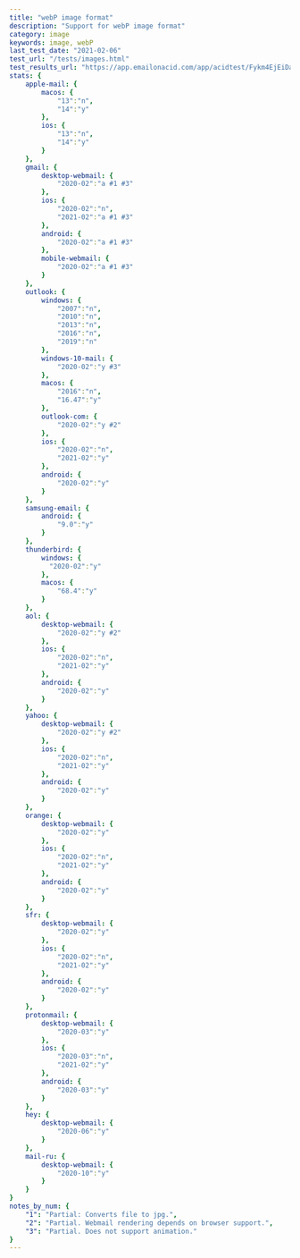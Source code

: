 ```yaml
---
title: "webP image format"
description: "Support for webP image format"
category: image
keywords: image, webP
last_test_date: "2021-02-06"
test_url: "/tests/images.html"
test_results_url: "https://app.emailonacid.com/app/acidtest/Fykm4EjEiDat8FSTWcKYdh26kFWklJuyERBKIsasMB2VH/list"
stats: {
    apple-mail: {
        macos: {
            "13":"n",
            "14":"y"
        },
        ios: {
            "13":"n",
            "14":"y"
        }
    },
    gmail: {
        desktop-webmail: {
            "2020-02":"a #1 #3"
        },
        ios: {
            "2020-02":"n",
            "2021-02":"a #1 #3"
        },
        android: {
            "2020-02":"a #1 #3"
        },
        mobile-webmail: {
            "2020-02":"a #1 #3"
        }
    },
    outlook: {
        windows: {
            "2007":"n",
            "2010":"n",
            "2013":"n",
            "2016":"n",
            "2019":"n"
        },
        windows-10-mail: {
            "2020-02":"y #3"
        },
        macos: {
            "2016":"n",
            "16.47":"y"
        },
        outlook-com: {
            "2020-02":"y #2"
        },
        ios: {
            "2020-02":"n",
            "2021-02":"y"
        },
        android: {
            "2020-02":"y"
        }
    },
    samsung-email: {
        android: {
            "9.0":"y"
        }
    },
    thunderbird: {
        windows: {
          "2020-02":"y"
        },
        macos: {
            "68.4":"y"
        }
    },
    aol: {
        desktop-webmail: {
            "2020-02":"y #2"
        },
        ios: {
            "2020-02":"n",
            "2021-02":"y"
        },
        android: {
            "2020-02":"y"
        }
    },
    yahoo: {
        desktop-webmail: {
            "2020-02":"y #2"
        },
        ios: {
            "2020-02":"n",
            "2021-02":"y"
        },
        android: {
            "2020-02":"y"
        }
    },
    orange: {
        desktop-webmail: {
            "2020-02":"y"
        },
        ios: {
            "2020-02":"n",
            "2021-02":"y"
        },
        android: {
            "2020-02":"y"
        }
    },
    sfr: {
        desktop-webmail: {
            "2020-02":"y"
        },
        ios: {
            "2020-02":"n",
            "2021-02":"y"
        },
        android: {
            "2020-02":"y"
        }
    },
    protonmail: {
        desktop-webmail: {
            "2020-03":"y"
        },
        ios: {
            "2020-03":"n",
            "2021-02":"y"
        },
        android: {
            "2020-03":"y"
        }
    },
    hey: {
        desktop-webmail: {
            "2020-06":"y"
        }
    },
    mail-ru: {
        desktop-webmail: {
            "2020-10":"y"
        }
    }
}
notes_by_num: {
    "1": "Partial: Converts file to jpg.",
    "2": "Partial. Webmail rendering depends on browser support.",
    "3": "Partial. Does not support animation."
}
---
```


